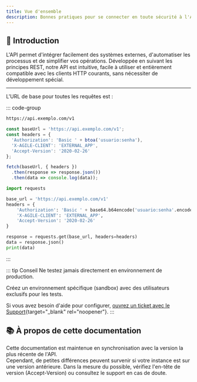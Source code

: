 ```yaml
---
title: Vue d'ensemble
description: Bonnes pratiques pour se connecter en toute sécurité à l'API.
---
```


## 🚀 Introduction

L'API permet d'intégrer facilement des systèmes externes, d'automatiser les processus et de simplifier vos opérations.
Développée en suivant les principes REST, notre API est intuitive, facile à utiliser et entièrement compatible avec les clients HTTP courants, sans nécessiter de développement spécial.

---

L'URL de base pour toutes les requêtes est :

::: code-group

```bash [URL de base]
https://api.exemplo.com/v1
```

```javascript [Exemple de base]
const baseUrl = 'https://api.exemplo.com/v1';
const headers = {
  'Authorization': 'Basic ' + btoa('usuario:senha'),
  'X-AGILE-CLIENT': 'EXTERNAL_APP',
  'Accept-Version': '2020-02-26'
};

fetch(baseUrl, { headers })
  .then(response => response.json())
  .then(data => console.log(data));
```

```python [Exemple de base]
import requests

base_url = 'https://api.exemplo.com/v1'
headers = {
    'Authorization': 'Basic ' + base64.b64encode('usuario:senha'.encode()).decode(),
    'X-AGILE-CLIENT': 'EXTERNAL_APP',
    'Accept-Version': '2020-02-26'
}

response = requests.get(base_url, headers=headers)
data = response.json()
print(data)
```

:::

::: tip Conseil
Ne testez jamais directement en environnement de production.

Créez un environnement spécifique (sandbox) avec des utilisateurs exclusifs pour les tests.

Si vous avez besoin d'aide pour configurer, [ouvrez un ticket avec le Support](https://help.exemplo.com/support/requests/new){target="_blank" rel="noopener"}.
:::

## 📚 À propos de cette documentation

Cette documentation est maintenue en synchronisation avec la version la plus récente de l'API.<br />
Cependant, de petites différences peuvent survenir si votre instance est sur une version antérieure.
Dans la mesure du possible, vérifiez l'en-tête de version (Accept-Version) ou consultez le support en cas de doute.

